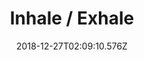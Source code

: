 ---
title: Inhale / Exhale
artist: Glaston
date: 2018-12-27T02:09:10.576Z
cover: /img/a2612354725_16.jpg
styles:
  - Post-Rock
links:
  spotify: https://play.spotify.com/album/4RXsEYZdNpDeDhehpInuYa
  youtube: https://music.youtube.com/watch?v=Oblbsp9zHp8
  applemusic: https://itunes.apple.com/us/album/inhale-exhale/1290138057?uo=4
  soundcloud: ""
  bandcamp: https://glaston.bandcamp.com/album/inhale-exhale
  googleplay: https://play.google.com/music/m/Bfq5f46ryitdurcl77t6uw6erzm?signup_if_needed=1
  deezer: https://www.deezer.com/album/48940282
---